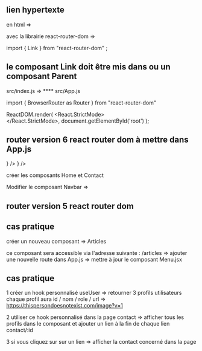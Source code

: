 ## lien hypertexte

en html => <a href=""></a>

avec la librairie react-router-dom => <Link to=""></Link>

import { Link } from "react-router-dom" ;

## le composant Link doit être mis dans <BrowserRouter> ou un composant Parent

src/index.js => ****
src/App.js

import { BrowserRouter as Router } from "react-router-dom"

ReactDOM.render(
  <React.StrictMode>
    <Router>
      <App />
    </Router>  
  </React.StrictMode>,
  document.getElementById('root')
);

## router version 6 react router dom à mettre dans App.js

<Routes>
    <Route path="/" element={<Home />} />
    <Route path="/contact" element={<Contact />} />
</Routes>

créer les composants Home et Contact 

Modifier le composant Navbar => <Link to="/"> <Link to="/contact"> 


## router version 5 react router dom

<Switch>
    <Route path="/" exact component={Home} />
    <Route path="/contact" component={Contact} />
</Switch>

## cas pratique 

créer un nouveau composant => Articles 

ce composant sera accessible via l'adresse suivante : /articles
=> ajouter une nouvelle route dans App.js 
=> mettre à jour le composant Menu.jsx 

## cas pratique 

1 créer un hook personnalisé useUser => retourner 3 profils utilisateurs 
chaque profil aura id / nom / role / url => https://thispersondoesnotexist.com/image?v=1

2 utiliser ce hook personnalisé dans la page contact => afficher tous les profils dans le composant et ajouter un lien <Link> à la fin de chaque lien
contact/:id

3 si vous cliquez sur sur un lien => afficher la contact concerné dans la page 